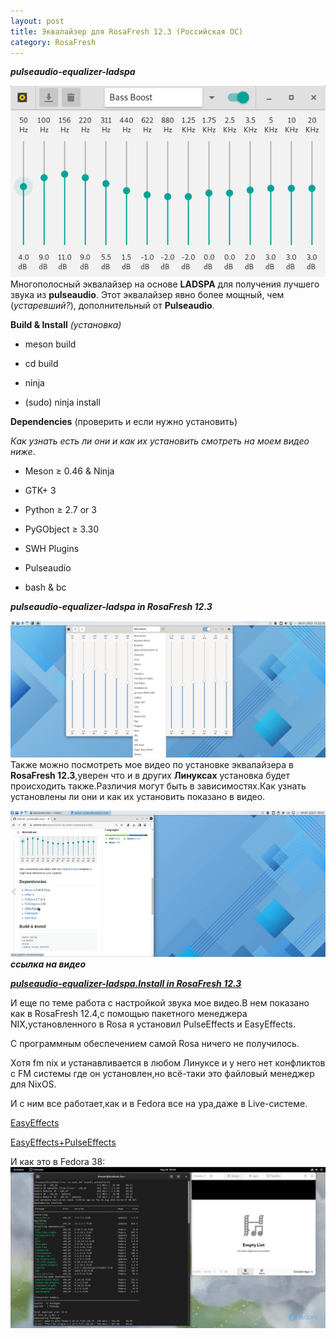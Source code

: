 ```yaml
---
layout: post
title: Эквалайзер для RosaFresh 12.3 (Российская ОС)
category: RosaFresh
---
```


***pulseaudio-equalizer-ladspa***

![preview](/img/preview.png)
Многополосный эквалайзер на основе **LADSPA** для получения лучшего звука из **pulseaudio**. Этот  эквалайзер явно более мощный, чем (*устаревший?*), дополнительный от **Pulseaudio**.

**Build & Install** *(установка)*

- meson build

- cd build

- ninja

- (sudo) ninja install

**Dependencies** (проверить и если нужно установить)

*Как узнать есть ли они и как их установить смотреть на моем видео ниже*.

- Meson ≥ 0.46 & Ninja

- GTK+ 3

- Python ≥ 2.7 or 3

- PyGObject ≥ 3.30

- SWH Plugins

- Pulseaudio

- bash & bc

***pulseaudio-equalizer-ladspa in RosaFresh 12.3***

![equalizer](/img/equalizer.jpg)
Также можно посмотреть мое видео по установке эквалайзера в **RosaFresh 12.3**,уверен что и в других  **Линуксах** установка будет происходить также.Различия могут быть в зависимостях.Как узнать установлены ли они и как их установить показано в видео.

![preview_video](/img/preview_video.jpg)
 ***ссылка на видео***

<a class="red" href="https://disk.yandex.ru/i/t2sI-ExPTEo0jw" target="_blank" >***pulseaudio-equalizer-ladspa.Install in RosaFresh 12.3***</a> 

И еще по теме работа с настройкой звука мое видео.В нем показано как в RosaFresh 12.4,с помощью пакетного менеджера NIX,установленного в Rosa я установил PulseEffects и EasyEffects.

С программным обеспечением самой Rosa ничего не получилось.

Хотя  fm nix и устанавливается в любом Линуксе и у него нет конфликтов с FM системы где он установлен,но всё-таки это файловый менеджер для NixOS.

И с ним все работает,как и в Fedora все на ура,даже в Live-системе.

[EasyEffects](https://disk.yandex.ru/i/uOyxXlpUKHMjZg)

[EasyEffects+PulseEffects](https://disk.yandex.ru/i/48lQcLP19_MoPA)

И как это в Fedora 38:
![fedora](/img/fedora.png)
